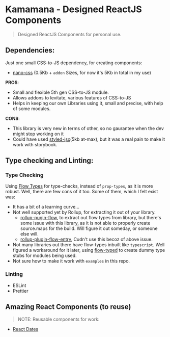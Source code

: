 # Kamamana - Designed ReactJS Components

> Designed ReactJS Components for personal use.

## Dependencies:

Just one small CSS-to-JS dependency, for creating components:

- [nano-css](https://github.com/streamich/nano-css) (0.5Kb + `addon` Sizes, for now it's 5Kb in total in my use)

**PROS**:

- Small and flexible 5th gen CSS-to-JS module.
- Allows addons to levitate, various features of CSS-to-JS
- Helps in keeping our own Libraries using it, small and precise, with help of some modules.

**CONS**:

- This library is very new in terms of other, so no gaurantee when the dev might stop working on it
- Could have used [styled-jsx](https://github.com/zeit/styled-jsx)(5kb at-max), but it was a real pain to make it work with storybook.

## Type checking and Linting:

### Type Checking

Using [Flow Types](https://flow.org) for type-checks, instead of `prop-types`, as it is more robust. Well, there are few cons of it too. Some of them, which I felt exist was:

- It has a bit of a learning curve...
- Not well supported yet by Rollup, for extracting it out of your library.
  - [rollup-pugin-flow](https://github.com/leebyron/rollup-plugin-flow), to extract out flow types from library, but there's some
    issue with this library, as it is not able to properly create source.maps for the build. Will figure it out someday, or someone else will.
  - [rollup-plugin-flow-entry](https://github.com/swansontec/rollup-plugin-flow-entry), Cudn't use this becoz of above issue.
- Not many libraries out there have flow-types inbuilt like `typescript`. Well figured a workaround for it later, using [flow-typed](https://github.com/flow-typed/flow-typed) to create dummy type stubs for modules being used.
- Not sure how to make it work with `examples` in this repo.

### Linting

- ESLint
- Prettier

## Amazing React Components (to reuse)

> NOTE: Reusable components for work:

- [React Dates](http://airbnb.io/react-dates)
